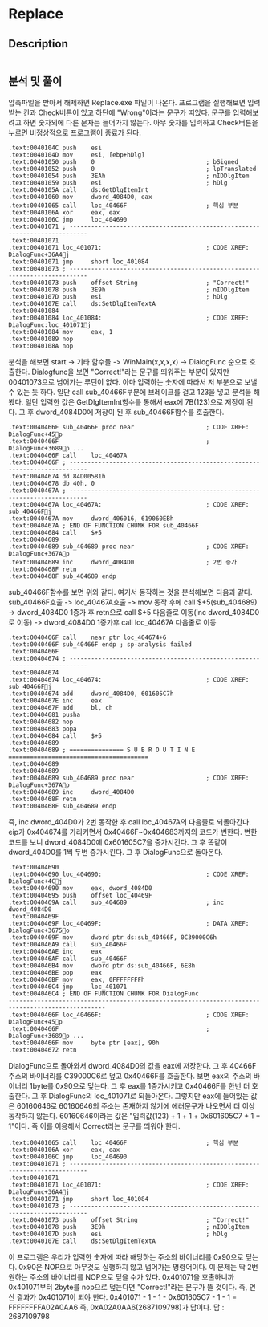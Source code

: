 Replace
======================

## Description
```

```
## 분석 및 풀이
압축파일을 받아서 해제하면 Replace.exe 파일이 나온다. 프로그램을 실행해보면 입력받는 칸과 Check버튼이 있고 하단에 "Wrong"이라는 문구가 떠있다. 문구를 입력해보려고 하면 숫자외에 다른 문자는 들어가지 않는다. 아무 숫자를 입력하고 Check버튼을 누르면 비정상적으로 프로그램이 종료가 된다.
```
.text:0040104C push    esi
.text:0040104D mov     esi, [ebp+hDlg]
.text:00401050 push    0                               ; bSigned
.text:00401052 push    0                               ; lpTranslated
.text:00401054 push    3EAh                            ; nIDDlgItem
.text:00401059 push    esi                             ; hDlg
.text:0040105A call    ds:GetDlgItemInt
.text:00401060 mov     dword_4084D0, eax
.text:00401065 call    loc_40466F                      ; 핵심 부분
.text:0040106A xor     eax, eax
.text:0040106C jmp     loc_404690
.text:00401071 ; ---------------------------------------------------------------------------
.text:00401071
.text:00401071 loc_401071:                             ; CODE XREF: DialogFunc+36A4j
.text:00401071 jmp     short loc_401084
.text:00401073 ; ---------------------------------------------------------------------------
.text:00401073 push    offset String                   ; "Correct!"
.text:00401078 push    3E9h                            ; nIDDlgItem
.text:0040107D push    esi                             ; hDlg
.text:0040107E call    ds:SetDlgItemTextA
.text:00401084
.text:00401084 loc_401084:                             ; CODE XREF: DialogFunc:loc_401071j
.text:00401084 mov     eax, 1
.text:00401089 nop
.text:0040108A nop
```
분석을 해보면 start -> 기타 함수들 -> WinMain(x,x,x,x) -> DialogFunc 순으로 호출한다. Dialogfunc을 보면 "Correct!"라는 문구를 띄워주는 부분이 있지만 00401073으로 넘어가는 루틴이 없다. 아마 입력하는 숫자에 따라서 저 부분으로 보낼 수 있는 듯 하다. 일단 call sub_40466F부분에 브레이크를 걸고 123을 넣고 분석을 해봤다.
일단 입력한 값은 GetDlgItemInt함수를 통해서 eax에 7B(123)으로 저장이 된다. 그 후 dword_4084D0에 저장이 된 후 sub_40466F함수를 호출한다.
```
.text:0040466F sub_40466F proc near                    ; CODE XREF: DialogFunc+45p
.text:0040466F                                         ; DialogFunc+3689p ...
.text:0040466F call    loc_40467A
.text:0040466F ; ---------------------------------------------------------------------------
.text:00404674 dd 84D00581h
.text:00404678 db 40h, 0
.text:0040467A ; ---------------------------------------------------------------------------
.text:0040467A loc_40467A:                             ; CODE XREF: sub_40466Fj
.text:0040467A mov     dword_406016, 619060EBh
.text:0040467A ; END OF FUNCTION CHUNK FOR sub_40466F
.text:00404684 call    $+5
.text:00404689
.text:00404689 sub_404689 proc near                    ; CODE XREF: DialogFunc+367Ap
.text:00404689 inc     dword_4084D0                    ; 2번 증가
.text:0040468F retn
.text:0040468F sub_404689 endp
```
sub_40466F함수를 보면 위와 같다. 여기서 동작하는 것을 분석해보면 다음과 같다.
sub_40466F호출 -> loc_40467A호출 -> mov 동작 후에 call $+5(sub_404689) -> dword_4084D0 1증가 후 retn으로 call $+5 다음줄로 이동(inc dword_4084D0로 이동) -> dword_4084D0 1증가후 call loc_40467A 다음줄로 이동
```
.text:0040466F call    near ptr loc_404674+6
.text:0040466F sub_40466F endp ; sp-analysis failed
.text:0040466F
.text:00404674 ; ---------------------------------------------------------------------------
.text:00404674
.text:00404674 loc_404674:                             ; CODE XREF: sub_40466Fj
.text:00404674 add     dword_4084D0, 601605C7h
.text:0040467E inc     eax
.text:0040467F add     bl, ch
.text:00404681 pusha
.text:00404682 nop
.text:00404683 popa
.text:00404684 call    $+5
.text:00404689
.text:00404689 ; =============== S U B R O U T I N E =======================================
.text:00404689
.text:00404689
.text:00404689 sub_404689 proc near                    ; CODE XREF: DialogFunc+367Ap
.text:00404689 inc     dword_4084D0
.text:0040468F retn
.text:0040468F sub_404689 endp
```
즉, inc dword_404D0가 2번 동작한 후 call loc_40467A의 다음줄로 되돌아간다. eip가 0x404674를 가리키면서 0x40466F~0x404683까지의 코드가 변한다. 변한 코드를 보니 dword_4084D0에 0x601605C7을 증가시킨다. 그 후 똑같이 dword_404D0를 1씩 두번 증가시킨다. 그 후 DialogFunc으로 돌아온다.
```
.text:00404690
.text:00404690 loc_404690:                             ; CODE XREF: DialogFunc+4Cj
.text:00404690 mov     eax, dword_4084D0
.text:00404695 push    offset loc_40469F
.text:0040469A call    sub_404689                      ; inc     dword_4084D0
.text:0040469F
.text:0040469F loc_40469F:                             ; DATA XREF: DialogFunc+3675o
.text:0040469F mov     dword ptr ds:sub_40466F, 0C39000C6h
.text:004046A9 call    sub_40466F
.text:004046AE inc     eax
.text:004046AF call    sub_40466F
.text:004046B4 mov     dword ptr ds:sub_40466F, 6E8h
.text:004046BE pop     eax
.text:004046BF mov     eax, 0FFFFFFFFh
.text:004046C4 jmp     loc_401071
.text:004046C4 ; END OF FUNCTION CHUNK FOR DialogFunc
-------------------------------------------------------------------------------------------------
.text:0040466F loc_40466F:                             ; CODE XREF: DialogFunc+45p
.text:0040466F                                         ; DialogFunc+3689p ...
.text:0040466F mov     byte ptr [eax], 90h
.text:00404672 retn
```
DialogFunc으로 돌아와서 dword_4084D0의 값을 eax에 저장한다. 그 후 40466F주소의 바이너리를 C39000C6로 덮고 0x40466F를 호출한다. 보면 eax의 주소의 바이너리 1byte를 0x90으로 덮는다. 그 후 eax를 1증가시키고 0x40466F를 한번 더 호출한다. 그 후 DialogFunc의 loc_401071로 되돌아온다.
그렇지만 eax에 들어있는 값은 60160646로 60160646의 주소는 존재하지 않기에 에러문구가 나오면서 더 이상 동작하지 않는다. 60160646이라는 값은 "입력값(123) + 1 + 1 + 0x601605C7 + 1 + 1"이다. 즉 이를 이용해서 Correct라는 문구를 띄워야 한다.
```
.text:00401065 call    loc_40466F                      ; 핵심 부분
.text:0040106A xor     eax, eax
.text:0040106C jmp     loc_404690
.text:00401071 ; ---------------------------------------------------------------------------
.text:00401071
.text:00401071 loc_401071:                             ; CODE XREF: DialogFunc+36A4j
.text:00401071 jmp     short loc_401084
.text:00401073 ; ---------------------------------------------------------------------------
.text:00401073 push    offset String                   ; "Correct!"
.text:00401078 push    3E9h                            ; nIDDlgItem
.text:0040107D push    esi                             ; hDlg
.text:0040107E call    ds:SetDlgItemTextA
```
이 프로그램은 우리가 입력한 숫자에 따라 해당하는 주소의 바이너리를 0x90으로 덮는다. 0x90은 NOP으로 아무것도 실행하지 않고 넘어가는 명령어이다. 이 문제는 딱 2번 원하는 주소의 바이너리를 NOP으로 덮을 수가 있다. 0x401071을 호출하니까 0x401071부터 2byte를 nop으로 덮는다면 "Correct!"라는 문구가 뜰 것이다. 즉, 연산 결과가 0x401071이 되야 한다.
0x401071 - 1 - 1 - 0x601605C7 - 1 - 1 = FFFFFFFFA02A0AA6
즉, 0xA02A0AA6(2687109798)가 답이다.
답 : 2687109798